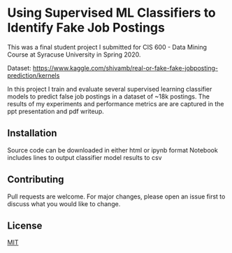 # Using Supervised ML Classifiers to Identify Fake Job Postings

This was a final student project I submitted for CIS 600 - Data Mining Course at Syracuse University in Spring 2020. 

Dataset: https://www.kaggle.com/shivamb/real-or-fake-fake-jobposting-prediction/kernels

In this project I train and evaluate several supervised learning classifier models to predict false job postings in a dataset of ~18k postings.
The results of my experiments and performance metrics are are captured in the ppt presentation and pdf writeup. 

## Installation

Source code can be downloaded in either html or ipynb format
Notebook includes lines to output classifier model results to csv 


## Contributing

Pull requests are welcome. For major changes, please open an issue first to discuss what you would like to change.


## License
[MIT](https://choosealicense.com/licenses/mit/)
